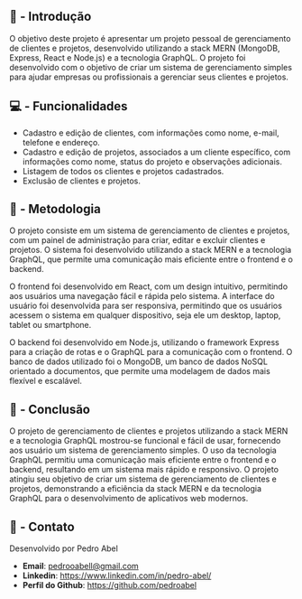 ## 🧠 - Introdução
O objetivo deste projeto é apresentar um projeto pessoal de gerenciamento de clientes e projetos, desenvolvido utilizando a stack MERN (MongoDB, Express, React e Node.js) e a tecnologia GraphQL. O projeto foi desenvolvido com o objetivo de criar um sistema de gerenciamento simples para ajudar empresas ou profissionais a gerenciar seus clientes e projetos.


## 💻 - Funcionalidades 
- Cadastro e edição de clientes, com informações como nome, e-mail, telefone e endereço.
- Cadastro e edição de projetos, associados a um cliente específico, com informações como nome, status do projeto e observações adicionais.
- Listagem de todos os clientes e projetos cadastrados.
- Exclusão de clientes e projetos.


## 💭 - Metodologia
O projeto consiste em um sistema de gerenciamento de clientes e projetos, com um painel de administração para criar, editar e excluir clientes e projetos. O sistema foi desenvolvido utilizando a stack MERN e a tecnologia GraphQL, que permite uma comunicação mais eficiente entre o frontend e o backend.

O frontend foi desenvolvido em React, com um design intuitivo, permitindo aos usuários uma navegação fácil e rápida pelo sistema. A interface do usuário foi desenvolvida para ser responsiva, permitindo que os usuários acessem o sistema em qualquer dispositivo, seja ele um desktop, laptop, tablet ou smartphone.

O backend foi desenvolvido em Node.js, utilizando o framework Express para a criação de rotas e o GraphQL para a comunicação com o frontend. O banco de dados utilizado foi o MongoDB, um banco de dados NoSQL orientado a documentos, que permite uma modelagem de dados mais flexível e escalável.


## 🌱 - Conclusão

O projeto de gerenciamento de clientes e projetos utilizando a stack MERN e a tecnologia GraphQL mostrou-se funcional e fácil de usar, fornecendo aos usuário um sistema de gerenciamento simples. O uso da tecnologia GraphQL permitiu uma comunicação mais eficiente entre o frontend e o backend, resultando em um sistema mais rápido e responsivo. O projeto atingiu seu objetivo de criar um sistema de gerenciamento de clientes e projetos, demonstrando a eficiência da stack MERN e da tecnologia GraphQL para o desenvolvimento de aplicativos web modernos.


## 💬 - Contato

Desenvolvido por Pedro Abel

- **Email**: pedrooabell@gmail.com
- **Linkedin**: https://www.linkedin.com/in/pedro-abel/
- **Perfil do Github**: https://github.com/pedroabel
